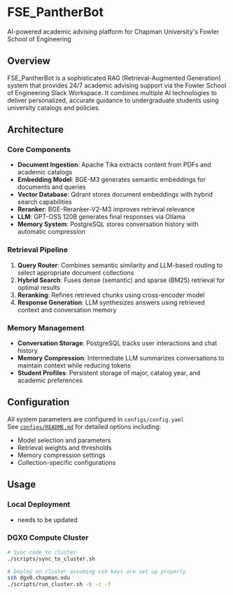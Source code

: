# FSE_PantherBot

AI-powered academic advising platform for Chapman University's Fowler School of Engineering

## Overview

FSE_PantherBot is a sophisticated RAG (Retrieval-Augmented Generation) system that provides 24/7 academic advising support via the Fowler School of Engineering Slack Workspace. It combines multiple AI technologies to deliver personalized, accurate guidance to undergraduate students using university catalogs and policies.

## Architecture

### Core Components

- **Document Ingestion**: Apache Tika extracts content from PDFs and academic catalogs
- **Embedding Model**: BGE-M3 generates semantic embeddings for documents and queries
- **Vector Database**: Qdrant stores document embeddings with hybrid search capabilities
- **Reranker**: BGE-Reranker-V2-M3 improves retrieval relevance
- **LLM**: GPT-OSS 120B generates final responses via Ollama
- **Memory System**: PostgreSQL stores conversation history with automatic compression

### Retrieval Pipeline

1. **Query Router**: Combines semantic similarity and LLM-based routing to select appropriate document collections
2. **Hybrid Search**: Fuses dense (semantic) and sparse (BM25) retrieval for optimal results
3. **Reranking**: Refines retrieved chunks using cross-encoder model
4. **Response Generation**: LLM synthesizes answers using retrieved context and conversation memory

### Memory Management

- **Conversation Storage**: PostgreSQL tracks user interactions and chat history
- **Memory Compression**: Intermediate LLM summarizes conversations to maintain context while reducing tokens
- **Student Profiles**: Persistent storage of major, catalog year, and academic preferences

## Configuration

All system parameters are configured in `configs/config.yaml`<br>
See [`configs/README.md`](configs/README.md) for detailed options including:

- Model selection and parameters
- Retrieval weights and thresholds  
- Memory compression settings
- Collection-specific configurations

## Usage

### Local Deployment

- needs to be updated

### DGX0 Compute Cluster

```bash
# Sync code to cluster
./scripts/sync_to_cluster.sh

# Deploy on cluster assuming ssh keys are set up properly
ssh dgx0.chapman.edu
./scripts/run_cluster.sh -b -c -f
```
